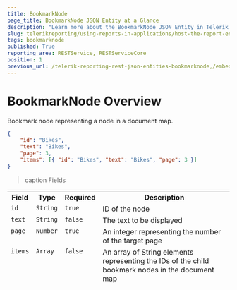 ```yaml
---
title: BookmarkNode
page_title: BookmarkNode JSON Entity at a Glance
description: "Learn more about the BookmarkNode JSON Entity in Telerik Reporting REST Service and the type and meaning of each field."
slug: telerikreporting/using-reports-in-applications/host-the-report-engine-remotely/telerik-reporting-rest-services/rest-api-reference/json-entities/bookmarknode
tags: bookmarknode
published: True
reporting_area: RESTService, RESTServiceCore
position: 1
previous_url: /telerik-reporting-rest-json-entities-bookmarknode,/embedding-reports/host-the-report-engine-remotely/telerik-reporting-rest-services/rest-api-reference/json-entities/bookmarknode
---
```


<style>
	table {
		display: grid;
		grid-template-columns: min-content min-content min-content 1fr;
	}

	thead, tbody, tr {
		display: contents;
	}

	th {
		white-space: nowrap;
	}
</style>

# BookmarkNode Overview

Bookmark node representing a node in a document map.

````JSON
{
	"id": "Bikes",
	"text": "Bikes",
	"page": 3,
	"items": [{ "id": "Bikes", "text": "Bikes", "page": 3 }]
}
````

>caption Fields

| Field | Type | Required | Description |
| ------ | ------ | ------ | ------ |
|`id`|`String`|`true`|ID of the node|
|`text`|`String`|`false`|The text to be displayed|
|`page`|`Number`|`true`|An integer representing the number of the target page|
|`items`|`Array`|`false`|An array of String elements representing the IDs of the child bookmark nodes in the document map|

